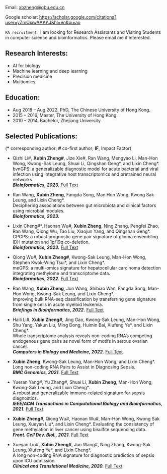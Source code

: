 Email: xbzheng@gbu.edu.cn

Google scholar: https://scholar.google.com/citations?user=yZmOxiwAAAAJ&hl=en&oi=ao

`RA recruitment:` I am looking for Research Assistants and Visiting Students in computer science and bioinformatics. Please email me if interested.

## Research Interests:
* AI for biology
* Machine learning and deep learning
* Precision medicine
* Multiomics

## Education:
* Aug 2018 – Aug 2022, PhD, The Chinese University of Hong Kong.
* 2015 – 2016, Master, The University of Hong Kong.
* 2010 – 2014, Bachelor, Zhejiang University.

## Selected Publications: 
(**\*** corresponding author; **#** co-first author; **IF**, Impact Factor)

* Qizhi Li#, **Xubin Zheng#**, Jize Xie#, Ran Wang, Mengyao Li, Man-Hon Wong, Kwong-Sak Leung, Shuai Li, Qingshan Geng\*, and Lixin Cheng\*.   
bvnGPS: a generalizable diagnostic model for acute bacterial and viral infection using integrative host transcriptomics and pretrained neural networks.   
***Bioinformatics, 2023.***
[Full Text](https://doi.org/10.1093/bioinformatics/btad109)

* Ran Wang, **Xubin Zheng**, Fangda Song, Man Hon Wong, Kwong Sak Leung, and Lixin Cheng\*.   
Deciphering associations between gut microbiota and clinical factors using microbial modules.   
***Bioinformatics, 2023.***

*	Lixin Cheng#\*, Haonan Wu#, **Xubin Zheng**, Ning Zhang, Pengfei Zhao, Ran Wang, Qiong Wu, Tao Liu, Xiaojun Yang, and Qingshan Geng\*.   
GPGPS: a robust prognostic gene pair signature of glioma ensembling IDH mutation and 1p/19q co-deletion.   
***Bioinformatics, 2023.***
[Full Text](https://doi.org/10.1093/bioinformatics/btac850) 

*	Qiong Wu#, **Xubin Zheng#**, Kwong-Sak Leung, Man-Hon Wong, Stephen Kwok-Wing Tsui\*, and Lixin Cheng\*.  
meGPS: a multi-omics signature for hepatocellular carcinoma detection integrating methylome and transcriptome data.  
***Bioinformatics, 2022.***
[Full Text](https://doi.org/10.1093/bioinformatics/btac379) 

*	Ran Wang, **Xubin Zheng**, Jun Wang, Shibiao Wan, Fangda Song, Man-Hon Wong, Kwong-Sak Leung, and Lixin Cheng\*.  
Improving bulk RNA-seq classification by transferring gene signature from single cells in acute myeloid leukemia.   
***Briefings in Bioinformatics, 2022.***
[Full Text](https://doi.org/10.1093/bib/bbac002)

* Haili Li#, **Xubin Zheng#**, Jing Gao, Kwong-Sak Leung, Man-Hon Wong, Shu Yang, Yakun Liu, Ming Dong, Huimin Bai, Xiufeng Ye\*, and Lixin Cheng\*.  
Whole transcriptome analysis reveals non-coding RNA’s competing endogenous gene pairs as novel form of motifs in serous ovarian cancer.   
***Computers in Biology and Medicine, 2022.***
[Full Text](https://doi.org/10.1016/j.compbiomed.2022.105881)

*	**Xubin Zheng**, Kwong-Sak Leung, Man-Hon Wong, and Lixin Cheng\*.  
Long non-coding RNA Pairs to Assist in Diagnosing Sepsis.  
***BMC Genomics, 2021.*** 
[Full Text](https://doi.org/10.1186/s12864-021-07576-4)

*	Yueran Yang#, Yu Zhang#, Shuai Li, **Xubin Zheng**, Man-Hon Wong, Kwong-Sak Leung, and Lixin Cheng\*.  
A robust and generalizable immune-related signature for sepsis diagnostics.  
***IEEE/ACM Transactions in Computational Biology and Bioinformatics, 2021.*** 
[Full Text](https://pubmed.ncbi.nlm.nih.gov/34437068/)

*	**Xubin Zheng#**, Qiong Wu#, Haonan Wu#, Man-Hon Wong, Kwong Sak Leung, Xueyan Liu\*, and Lixin Cheng\*. 
Evaluating the consistency of gene methylation in liver cancer using bisulfite sequencing data.  
***Front. Cell Dev. Biol., 2021.***
[Full Text](https://doi.org/10.3389/fcell.2021.671302)

*	Xueyan Liu#, **Xubin Zheng#**, Jun Wang#, Ning Zhang, Kwong-Sak Leung, Xiufeng Ye\*, and Lixin Cheng\*.  
A long non-coding RNA signature for diagnostic prediction of sepsis upon ICU admission.  
***Clinical and Translational Medicine, 2020.***
[Full Text](https://doi.org/10.1002/ctm2.123)

